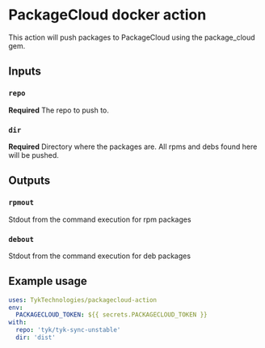 # PackageCloud docker action

This action will push packages to PackageCloud using the package_cloud gem.

## Inputs

### `repo`

**Required** The repo to push to.

### `dir`

**Required** Directory where the packages are. All rpms and debs found here will be pushed.

## Outputs

### `rpmout`
Stdout from the command execution for rpm packages

### `debout`
Stdout from the command execution for deb packages

## Example usage

```yaml
uses: TykTechnologies/packagecloud-action
env:
  PACKAGECLOUD_TOKEN: ${{ secrets.PACKAGECLOUD_TOKEN }}
with:
  repo: 'tyk/tyk-sync-unstable'
  dir: 'dist'
```
